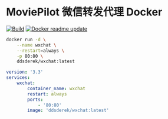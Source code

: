 # MoviePilot 微信转发代理 Docker

[![Build](https://github.com/ccqin/wxchat-Docker/actions/workflows/build.yml/badge.svg)](https://github.com/ccqin/wxchat-Docker/actions/workflows/build.yml) [![Docker readme update](https://github.com/ccqin/wxchat-Docker/actions/workflows/readme_update.yml/badge.svg)](https://github.com/ccqin/wxchat-Docker/actions/workflows/readme_update.yml)

```bash
docker run -d \
    --name wxchat \
    --restart=always \
    -p 80:80 \
    ddsderek/wxchat:latest
```

```yaml
version: '3.3'
services:
    wxchat:
        container_name: wxchat
        restart: always
        ports:
            - '80:80'
        image: 'ddsderek/wxchat:latest'
```